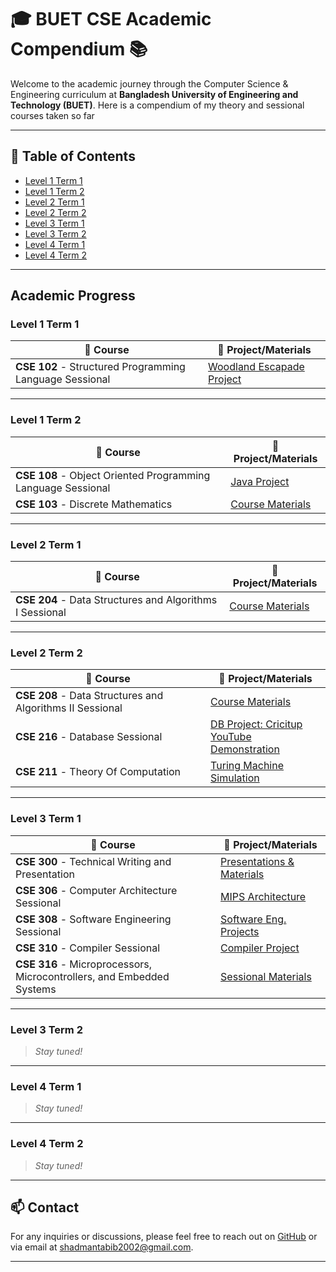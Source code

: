 # 🎓 BUET CSE Academic Compendium 📚

Welcome to the academic journey through the Computer Science & Engineering curriculum at **Bangladesh University of Engineering and Technology (BUET)**. Here is a compendium of my theory and sessional courses taken so far

---

## 📜 Table of Contents
- [Level 1 Term 1](#level-1-term-1)
- [Level 1 Term 2](#level-1-term-2)
- [Level 2 Term 1](#level-2-term-1)
- [Level 2 Term 2](#level-2-term-2)
- [Level 3 Term 1](#level-3-term-1)
- [Level 3 Term 2](#level-3-term-2)
- [Level 4 Term 1](#level-4-term-1)
- [Level 4 Term 2](#level-4-term-2)

---

##  Academic Progress

### Level 1 Term 1
| 📘 Course | 📂 Project/Materials |
| --------- | --------------------- |
| **CSE 102** - Structured Programming Language Sessional | [Woodland Escapade Project ](https://github.com/shadmantabib/Woodland-Escapade) |

---

### Level 1 Term 2
| 📘 Course | 📂 Project/Materials |
| --------- | --------------------- |
| **CSE 108** - Object Oriented Programming Language Sessional | [Java Project ](https://github.com/shadmantabib/cse-108) |
| **CSE 103** - Discrete Mathematics | [Course Materials ](https://github.com/shadmantabib/CSE-103) |

---

### Level 2 Term 1
| 📘 Course | 📂 Project/Materials |
| --------- | --------------------- |
| **CSE 204** - Data Structures and Algorithms I Sessional | [Course Materials ](https://github.com/shadmantabib/DSA-1) |

---

### Level 2 Term 2
| 📘 Course | 📂 Project/Materials |
| --------- | --------------------- |
| **CSE 208** - Data Structures and Algorithms II Sessional | [Course Materials](https://github.com/shadmantabib/DSA-2) |
| **CSE 216** - Database Sessional | [DB Project: Cricitup](https://github.com/shadmantabib/CSE-216-DB_project_Cricitup) <br> [YouTube Demonstration](https://youtu.be/1WTVka0U-xw?feature=shared) |
| **CSE 211** - Theory Of Computation | [Turing Machine Simulation](https://github.com/shadmantabib/TOC) |


---

### Level 3 Term 1
| 📘 Course | 📂 Project/Materials |
| --------- | --------------------- |
| **CSE 300** - Technical Writing and Presentation | [Presentations & Materials ](https://github.com/shadmantabib/CSE-300) |
| **CSE 306** - Computer Architecture Sessional | [MIPS Architecture ](https://github.com/shadmantabib/CSE-306_MIPS) |
| **CSE 308** - Software Engineering Sessional | [Software Eng. Projects ](https://github.com/shadmantabib/CSE-308-Software-Eng) |
| **CSE 310** - Compiler Sessional | [Compiler Project ](https://github.com/shadmantabib/CSE-310) |
| **CSE 316** - Microprocessors, Microcontrollers, and Embedded Systems | [Sessional Materials ](https://github.com/shadmantabib/CSE-316) |

---

### Level 3 Term 2
> *Stay tuned!*

---

### Level 4 Term 1
> *Stay tuned!*

---

### Level 4 Term 2
> *Stay tuned!*

---



## 📫 Contact
For any inquiries or discussions, please feel free to reach out on [GitHub](https://github.com/shadmantabib) or via email at [shadmantabib2002@gmail.com](mailto:shadmantabib2002@gmail.com).


---



